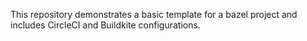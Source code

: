 This repository demonstrates a basic template for a bazel project and includes CircleCI and Buildkite configurations.
